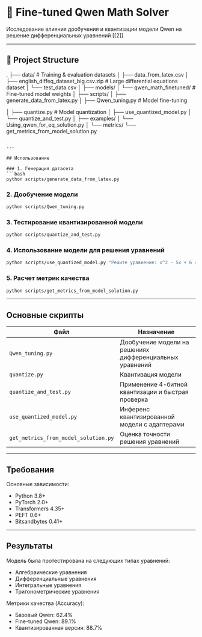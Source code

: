 # 🧮 Fine-tuned Qwen Math Solver

Исследование влияния дообучения и квантизации модели Qwen на решение дифференциальных уравнений [[2]]

---

## 📁 Project Structure

.
├── data/ # Training & evaluation datasets
│ ├── data_from_latex.csv
│ ├── english_diffeq_dataset_big.csv.zip # Large differential equations dataset
│ └── test_data.csv
│
├── models/
│ └── qwen_math_finetuned/ # Fine-tuned model weights
│
├── scripts/
│ ├── generate_data_from_latex.py
│ ├── Qwen_tuning.py # Model fine-tuning 

│ ├── quantize.py # Model quantization
│ ├── use_quantized_model.py
│ └── quantize_and_test.py
│
├── examples/
│ └── Using_qwen_for_eq_solution.py
│
└── metrics/
└── get_metrics_from_model_solution.py
```

---

## Использование

### 1. Генерация датасета
```bash
python scripts/generate_data_from_latex.py
```

### 2. Дообучение модели
```bash
python scripts/Qwen_tuning.py
```

### 3. Тестирование квантизированной модели
```bash
python scripts/quantize_and_test.py
```

### 4. Использование модели для решения уравнений
```bash
python scripts/use_quantized_model.py "Решите уравнение: x^2 - 5x + 6 = 0"
```

### 5. Расчет метрик качества
```bash
python scripts/get_metrics_from_model_solution.py
```

---

## Основные скрипты

| Файл | Назначение |
|------|------------|
| `Qwen_tuning.py` | Дообучение модели на решениях дифференциальных уравнений  |
| `quantize.py` | Квантизация модели  |
| `quantize_and_test.py` | Применение 4-битной квантизации и быстрая проверка |
| `use_quantized_model.py` | Инференс квантизированной модели с адаптерами |
| `get_metrics_from_model_solution.py` | Оценка точности решения уравнений |

---

## Требования

Основные зависимости:
- Python 3.8+ 
- PyTorch 2.0+
- Transformers 4.35+
- PEFT 0.6+
- Bitsandbytes 0.41+

---

## Результаты

Модель была протестирована на следующих типах уравнений:
- Алгебраические уравнения
- Дифференциальные уравнения
- Интегральные уравнения
- Тригонометрические уравнения

Метрики качества (Accuracy):
- Базовый Qwen: 62.4% 
- Fine-tuned Qwen: 89.1% 
- Квантизированная версия: 88.7% 
```
